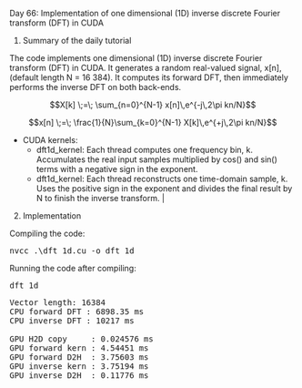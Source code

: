 Day 66: Implementation of one dimensional (1D) inverse discrete Fourier transform (DFT) in CUDA

1) Summary of the daily tutorial

The code implements one dimensional (1D) inverse discrete Fourier transform (DFT) in CUDA. It generates a random real-valued signal, x[n], (default length N = 16 384). It computes its forward DFT, then immediately performs the inverse DFT on both back-ends. 

  ```math
  X[k] \;=\; \sum_{n=0}^{N-1} x[n]\,e^{-j\,2\pi kn/N}
  ```

  ```math
  x[n] \;=\; \frac{1}{N}\sum_{k=0}^{N-1} X[k]\,e^{+j\,2\pi kn/N}
  ```
- CUDA kernels:
  - dft1d_kernel: Each thread computes one frequency bin, k. Accumulates the real input samples multiplied by cos() and sin() terms with a negative sign in the exponent.
  - dft1d_kernel: Each thread reconstructs one time-domain sample, k. Uses the positive sign in the exponent and divides the final result by N to finish the inverse transform.      |

2) Implementation

Compiling the code:

<pre>nvcc .\dft_1d.cu -o dft_1d</pre>

Running the code after compiling:

<pre>dft_1d</pre>

<pre>Vector length: 16384
CPU forward DFT : 6898.35 ms
CPU inverse DFT : 10217 ms

GPU H2D copy     : 0.024576 ms
GPU forward kern : 4.54451 ms
GPU forward D2H  : 3.75603 ms
GPU inverse kern : 3.75194 ms
GPU inverse D2H  : 0.11776 ms</pre>